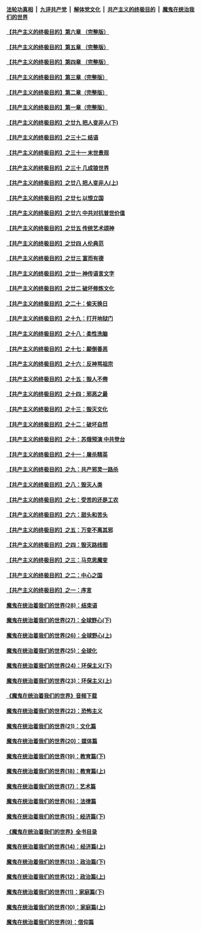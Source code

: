 

####  [法轮功真相](../../../../basic/blob/master/README.md?t=06210002) &nbsp;|&nbsp; [九评共产党](../../../../9ping.md/blob/master/README.md?t=06210002) &nbsp;|&nbsp; [解体党文化](../../../../jtdwh.md/blob/master/README.md?t=06210002)  &nbsp;|&nbsp; [共产主义的终极目的](../../../../gczydzjmd.md/blob/master/README.md?t=06210002) &nbsp;|&nbsp; [魔鬼在统治我们的世界](../../../../mgztzwmdsj.md/blob/master/README.md?t=06210002) 

#### [【共产主义的终极目的】第六章 （完整版）](../pages/nsc422/n11428913.md?t=06210002) 

#### [【共产主义的终极目的】第五章 （完整版）](../pages/nsc422/n11428912.md?t=06210002) 

#### [【共产主义的终极目的】第四章 （完整版）](../pages/nsc422/n11428907.md?t=06210002) 

#### [【共产主义的终极目的】第三章（完整版）](../pages/nsc422/n11428848.md?t=06210002) 

#### [【共产主义的终极目的】第二章（完整版）](../pages/nsc422/n11428831.md?t=06210002) 

#### [【共产主义的终极目的】第一章（完整版）](../pages/nsc422/n11417651.md?t=06210002) 

#### [【共产主义的终极目的】之廿九 把人变非人(下)](../pages/nsc422/n11344140.md?t=06210002) 

#### [【共产主义的终极目的】之三十二 结语](../pages/nsc422/n11360535.md?t=06210002) 

#### [【共产主义的终极目的】之三十一 末世景观](../pages/nsc422/n11351129.md?t=06210002) 

#### [【共产主义的终极目的】之三十 几成狼世界](../pages/nsc422/n11348280.md?t=06210002) 

#### [【共产主义的终极目的】之廿八 把人变非人(上)](../pages/nsc422/n11340492.md?t=06210002) 

#### [【共产主义的终极目的】之廿七 以恨立国](../pages/nsc422/n11336944.md?t=06210002) 

#### [【共产主义的终极目的】之廿六 中共对抗普世价值](../pages/nsc422/n11324785.md?t=06210002) 

#### [【共产主义的终极目的】之廿五 传统艺术颂神](../pages/nsc422/n11296396.md?t=06210002) 

#### [【共产主义的终极目的】之廿四 人伦典范](../pages/nsc422/n11296397.md?t=06210002) 

#### [【共产主义的终极目的】之廿三 富而有德](../pages/nsc422/n11283598.md?t=06210002) 

#### [【共产主义的终极目的】之廿一 神传语言文字](../pages/nsc422/n11263265.md?t=06210002) 

#### [【共产主义的终极目的】之廿二 破坏修炼文化](../pages/nsc422/n11245728.md?t=06210002) 

#### [【共产主义的终极目的】之二十：偷天换日](../pages/nsc422/n11238846.md?t=06210002) 

#### [【共产主义的终极目的】之十九：打开地狱门](../pages/nsc422/n11206376.md?t=06210002) 

#### [【共产主义的终极目的】之十八：柔性洗脑](../pages/nsc422/n11199994.md?t=06210002) 

#### [【共产主义的终极目的】之十七：颠倒善恶](../pages/nsc422/n11179782.md?t=06210002) 

#### [【共产主义的终极目的】之十六：反神骂祖宗](../pages/nsc422/n11166798.md?t=06210002) 

#### [【共产主义的终极目的】之十五：毁人不倦](../pages/nsc422/n11166792.md?t=06210002) 

#### [【共产主义的终极目的】之十四：邪恶之最](../pages/nsc422/n11150249.md?t=06210002) 

#### [【共产主义的终极目的】之十三：毁灭文化](../pages/nsc422/n11135227.md?t=06210002) 

#### [【共产主义的终极目的】之十二：破坏自然](../pages/nsc422/n11135214.md?t=06210002) 

#### [【共产主义的终极目的】之十：苏俄预演 中共登台](../pages/nsc422/n11118424.md?t=06210002) 

#### [【共产主义的终极目的】之十一：屠杀精英](../pages/nsc422/n11118442.md?t=06210002) 

#### [【共产主义的终极目的】之九：共产邪灵一路杀](../pages/nsc422/n11114139.md?t=06210002) 

#### [【共产主义的终极目的】之八：毁灭人类](../pages/nsc422/n11108503.md?t=06210002) 

#### [【共产主义的终极目的】之七：受苦的还是工农](../pages/nsc422/n11101809.md?t=06210002) 

#### [【共产主义的终极目的】之六：甜头和苦头](../pages/nsc422/n11096971.md?t=06210002) 

#### [【共产主义的终极目的】之五：万变不离其邪](../pages/nsc422/n11091285.md?t=06210002) 

#### [【共产主义的终极目的】之四：毁灭路线图](../pages/nsc422/n11086284.md?t=06210002) 

#### [【共产主义的终极目的】之三：马克思魔变](../pages/nsc422/n11061941.md?t=06210002) 

#### [【共产主义的终极目的】之二：中心之国](../pages/nsc422/n11047728.md?t=06210002) 

#### [【共产主义的终极目的】之一：序言](../pages/nsc422/n11086077.md?t=06210002) 

#### [魔鬼在统治着我们的世界(28)：结束语](../pages/nsc422/n10936246.md?t=06210002) 

#### [魔鬼在统治着我们的世界(27)：全球野心(下)](../pages/nsc422/n10928319.md?t=06210002) 

#### [魔鬼在统治着我们的世界(26)：全球野心(上)](../pages/nsc422/n10900318.md?t=06210002) 

#### [魔鬼在统治着我们的世界(25)：全球化](../pages/nsc422/n10788205.md?t=06210002) 

#### [魔鬼在统治着我们的世界(24)：环保主义(下)](../pages/nsc422/n10695307.md?t=06210002) 

#### [魔鬼在统治着我们的世界(23)：环保主义(上)](../pages/nsc422/n10688613.md?t=06210002) 

#### [《魔鬼在统治着我们的世界》音频下载](../pages/nsc422/n10635553.md?t=06210002) 

#### [魔鬼在统治着我们的世界(22)：恐怖主义](../pages/nsc422/n10614727.md?t=06210002) 

#### [魔鬼在统治着我们的世界(21)：文化篇](../pages/nsc422/n10597706.md?t=06210002) 

#### [魔鬼在统治着我们的世界(20)：媒体篇](../pages/nsc422/n10586579.md?t=06210002) 

#### [魔鬼在统治着我们的世界(19)：教育篇(下)](../pages/nsc422/n10564808.md?t=06210002) 

#### [魔鬼在统治着我们的世界(18)：教育篇(上)](../pages/nsc422/n10526970.md?t=06210002) 

#### [魔鬼在统治着我们的世界(17)：艺术篇](../pages/nsc422/n10499093.md?t=06210002) 

#### [魔鬼在统治着我们的世界(16)：法律篇](../pages/nsc422/n10485969.md?t=06210002) 

#### [魔鬼在统治着我们的世界(15)：经济篇(下)](../pages/nsc422/n10469975.md?t=06210002) 

#### [《魔鬼在统治着我们的世界》全书目录](../pages/nsc422/n10464261.md?t=06210002) 

#### [魔鬼在统治着我们的世界(14)：经济篇(上)](../pages/nsc422/n10457370.md?t=06210002) 

#### [魔鬼在统治着我们的世界(13)：政治篇(下)](../pages/nsc422/n10448270.md?t=06210002) 

#### [魔鬼在统治着我们的世界(12)：政治篇(上)](../pages/nsc422/n10444576.md?t=06210002) 

#### [魔鬼在统治着我们的世界(11)：家庭篇(下)](../pages/nsc422/n10440961.md?t=06210002) 

#### [魔鬼在统治着我们的世界(10)：家庭篇(上)](../pages/nsc422/n10435448.md?t=06210002) 

#### [魔鬼在统治着我们的世界(9)：信仰篇](../pages/nsc422/n10432159.md?t=06210002) 

